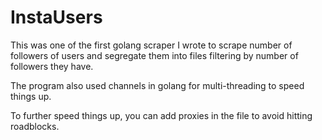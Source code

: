 # InstaUsers

This was one of the first golang scraper I wrote to scrape number of followers of users and segregate them into files filtering by number of followers they have.

The program also used channels in golang for multi-threading to speed things up.

To further speed things up, you can add proxies in the file to avoid hitting roadblocks.


